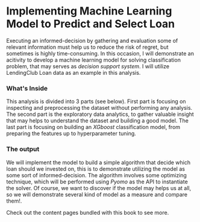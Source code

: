 # Implementing Machine Learning Model to Predict and Select Loan

Executing an informed-decision by gathering and evaluation some of relevant information must help us to reduce the risk of regret, but sometimes is highly time-consuming. In this occasion, I will demonstrate an acitivity to develop a machine learning model for solving classification problem, that may serves as *decision support system*. I will utilize LendingClub Loan data as an example in this analysis.

### **What's Inside**

This analysis is divided into 3 parts (see below). First part is focusing on inspecting and preprocessing the dataset without performing any analysis. The second part is the exploratory data analytics, to gather valuable insight that may helps to understand the dataset and building a good model. The last part is focusing on building an *XGboost* classification model, from preparing the features up to hyperparameter tuning.

### **The output**

We will implement the model to build a simple algorithm that decide which loan should we invested on, this is to demonstrate utilizing the model as some sort of informed-decision. The algorithm involves some optimizing technique, which will be performed using *Pyomo* as the API to instantiate the solver. Of course, we want to discover if the model may helps us at all, so we will demonstrate several kind of model as a measure and compare them!.

Check out the content pages bundled with this book to see more.

```{tableofcontents}
```